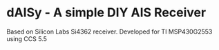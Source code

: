 dAISy - A simple DIY AIS Receiver
=================================

Based on Silicon Labs Si4362 receiver.
Developed for TI MSP430G2553 using CCS 5.5


